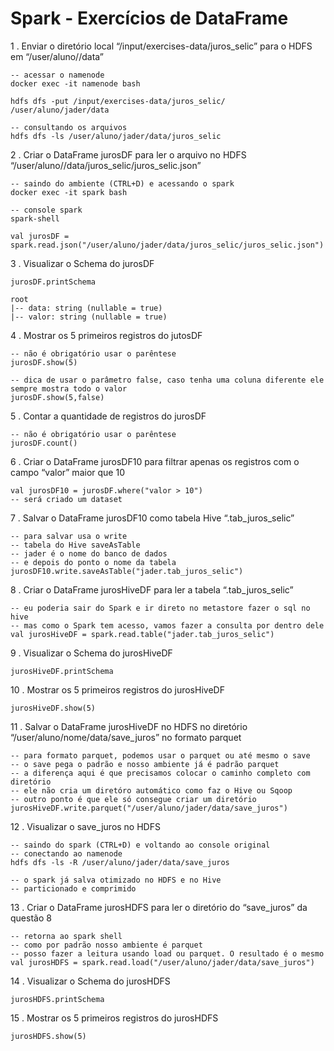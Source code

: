 # Spark - Exercícios de DataFrame

1 . Enviar o diretório local “/input/exercises-data/juros_selic” para o HDFS em “/user/aluno/<nome>/data”
  
    -- acessar o namenode
    docker exec -it namenode bash
  
    hdfs dfs -put /input/exercises-data/juros_selic/ /user/aluno/jader/data
  
    -- consultando os arquivos
    hdfs dfs -ls /user/aluno/jader/data/juros_selic

2 . Criar o DataFrame jurosDF para ler o arquivo no HDFS “/user/aluno/<nome>/data/juros_selic/juros_selic.json”
  
    -- saindo do ambiente (CTRL+D) e acessando o spark
    docker exec -it spark bash
  
    -- console spark
    spark-shell
  
    val jurosDF = spark.read.json("/user/aluno/jader/data/juros_selic/juros_selic.json")

3 . Visualizar o Schema do jurosDF
  
    jurosDF.printSchema
    
    root
    |-- data: string (nullable = true)
    |-- valor: string (nullable = true)


4 . Mostrar os 5 primeiros registros do jutosDF
  
    -- não é obrigatório usar o parêntese
    jurosDF.show(5)
  
    -- dica de usar o parâmetro false, caso tenha uma coluna diferente ele sempre mostra todo o valor
    jurosDF.show(5,false)

5 . Contar a quantidade de registros do jurosDF
  
    -- não é obrigatório usar o parêntese
    jurosDF.count()

6 . Criar o DataFrame jurosDF10 para filtrar apenas os registros com o campo “valor” maior que 10
  
    val jurosDF10 = jurosDF.where("valor > 10")
    -- será criado um dataset

7 . Salvar o DataFrame jurosDF10  como tabela Hive “<nome>.tab_juros_selic”
  
    -- para salvar usa o write
    -- tabela do Hive saveAsTable
    -- jader é o nome do banco de dados
    -- e depois do ponto o nome da tabela
    jurosDF10.write.saveAsTable("jader.tab_juros_selic")

8 . Criar o DataFrame jurosHiveDF para ler a tabela “<nome>.tab_juros_selic”
  
    -- eu poderia sair do Spark e ir direto no metastore fazer o sql no hive
    -- mas como o Spark tem acesso, vamos fazer a consulta por dentro dele
    val jurosHiveDF = spark.read.table("jader.tab_juros_selic")
    
9 . Visualizar o Schema do jurosHiveDF
  
    jurosHiveDF.printSchema

10 . Mostrar os 5 primeiros registros do jurosHiveDF
  
    jurosHiveDF.show(5)  

11 . Salvar o DataFrame jurosHiveDF no HDFS no diretório “/user/aluno/nome/data/save_juros” no formato parquet
  
    -- para formato parquet, podemos usar o parquet ou até mesmo o save
    -- o save pega o padrão e nosso ambiente já é padrão parquet
    -- a diferença aqui é que precisamos colocar o caminho completo com diretório
    -- ele não cria um diretóro automático como faz o Hive ou Sqoop
    -- outro ponto é que ele só consegue criar um diretório
    jurosHiveDF.write.parquet("/user/aluno/jader/data/save_juros")

12 . Visualizar o save_juros no HDFS
    
    -- saindo do spark (CTRL+D) e voltando ao console original
    -- conectando ao namenode
    hdfs dfs -ls -R /user/aluno/jader/data/save_juros
  
    -- o spark já salva otimizado no HDFS e no Hive
    -- particionado e comprimido

13 . Criar o DataFrame jurosHDFS para ler o diretório do “save_juros” da questão 8
  
    -- retorna ao spark shell
    -- como por padrão nosso ambiente é parquet
    -- posso fazer a leitura usando load ou parquet. O resultado é o mesmo
    val jurosHDFS = spark.read.load("/user/aluno/jader/data/save_juros")

14 . Visualizar o Schema do jurosHDFS
    
    jurosHDFS.printSchema

15 . Mostrar os 5 primeiros registros do jurosHDFS
  
    jurosHDFS.show(5)
